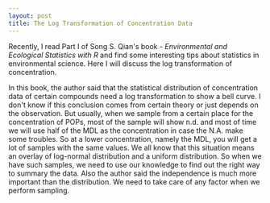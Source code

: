 ```yaml
---
layout: post
title: The Log Transformation of Concentration Data
---
```


Recently, I read Part I of Song S. Qian's book - *Environmental and Ecological Statistics with R* and find some interesting tips about statistics in environmental science. Here I will discuss the log transformation of concentration.

In this book, the author said that the statistical distribution of concentration data of certain compounds need a log transformation to show a bell curve. I don't know if this conclusion comes from certain theory or just depends on the observation. But usually, when we sample from a certain place for the concentration of POPs, most of the sample will show n.d. and most of time we will use half of the MDL as the concentration in case the N.A. make some troubles. So at a lower concentration, namely the MDL, you will get a lot of samples with the same values. We all know that this situation means an overlay of log-normal distribution and a uniform distribution. So when we have such samples, we need to use our knowledge to find out the right way to summary the data. Also the author said the independence is much more important than the distribution. We need to take care of any factor when we perform sampling.
